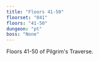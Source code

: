 ```yaml
---
title: "Floors 41-50"
floorset: "041"
floors: "41-50"
dungeon: "pt"
boss: "None"
---
```


Floors 41-50 of Pilgrim's Traverse.
